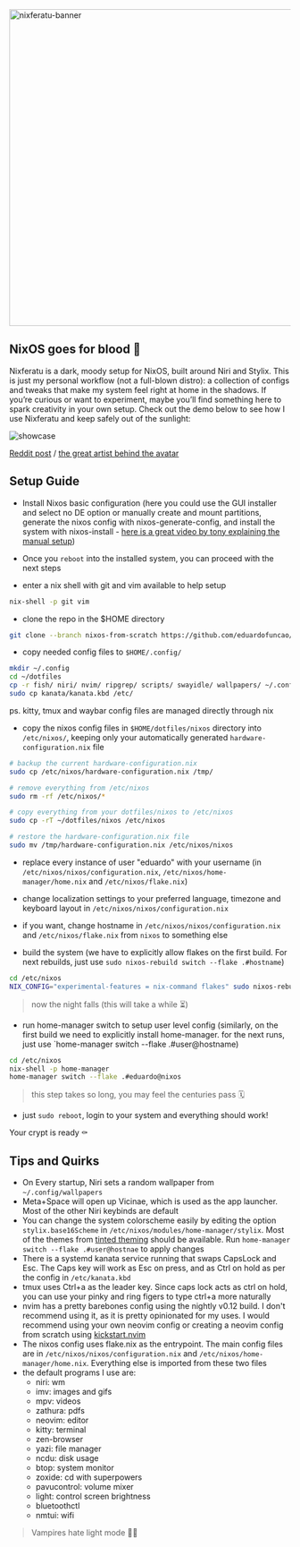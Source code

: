 <img width="1366" height="566" alt="nixferatu-banner" src="https://github.com/user-attachments/assets/a6a9124e-b370-4632-981a-e104071e9645" />

## NixOS goes for blood 🦇
Nixferatu is a dark, moody setup for NixOS, built around Niri and Stylix. This is just my personal workflow (not a full-blown distro): a collection of configs and tweaks that make my system feel right at home in the shadows. If you’re curious or want to experiment, maybe you’ll find something here to spark creativity in your own setup. Check out the demo below to see how I use Nixferatu and keep safely out of the sunlight:

![showcase](https://github.com/user-attachments/assets/c4ca4bd6-07ce-464e-bba0-49f1b28a7cf7)

[Reddit post](https://www.reddit.com/r/unixporn/comments/1o5xhp2/niri_infinite_workspaces_with_niri/) / [the great artist behind the avatar](https://yoolk.ninja/icons/flat-icon-and-avatar-nosferatu-classic-ver/)

## Setup Guide
- Install Nixos basic configuration (here you could use the GUI installer and select no DE option or manually  create and mount partitions, generate the nixos config with nixos-generate-config, and install the system with nixos-install - [here is a great video by tony explaining the manual setup](https://www.youtube.com/watch?v=2QjzI5dXwDY))

- Once you `reboot` into the installed system, you can proceed with the next steps

- enter a nix shell with git and vim available to help setup
```bash
nix-shell -p git vim
```

- clone the repo in the $HOME directory
```bash
git clone --branch nixos-from-scratch https://github.com/eduardofuncao/dotfiles
```

- copy needed config files to `$HOME/.config/`
```bash
mkdir ~/.config
cd ~/dotfiles
cp -r fish/ niri/ nvim/ ripgrep/ scripts/ swayidle/ wallpapers/ ~/.config
sudo cp kanata/kanata.kbd /etc/
```
ps. kitty, tmux and waybar config files are managed directly through nix

- copy the nixos config files in `$HOME/dotfiles/nixos` directory into `/etc/nixos/`,
keeping only your automatically generated `hardware-configuration.nix` file
```bash
# backup the current hardware-configuration.nix
sudo cp /etc/nixos/hardware-configuration.nix /tmp/

# remove everything from /etc/nixos
sudo rm -rf /etc/nixos/*

# copy everything from your dotfiles/nixos to /etc/nixos
sudo cp -rT ~/dotfiles/nixos /etc/nixos

# restore the hardware-configuration.nix file
sudo mv /tmp/hardware-configuration.nix /etc/nixos/nixos
```

- replace every instance of user "eduardo" with your username (in `/etc/nixos/nixos/configuration.nix`,
`/etc/nixos/home-manager/home.nix` and `/etc/nixos/flake.nix`)

- change localization settings to your preferred language, timezone and keyboard layout in `/etc/nixos/nixos/configuration.nix`

- if you want, change hostname in `/etc/nixos/nixos/configuration.nix` and `/etc/nixos/flake.nix` from `nixos` to something else

- build the system (we have to explicitly allow flakes on the first build. For next rebuilds,
just use `sudo nixos-rebuild switch --flake .#hostname`)
```bash
cd /etc/nixos
NIX_CONFIG="experimental-features = nix-command flakes" sudo nixos-rebuild switch --flake .#nixos
```
> now the night falls (this will take a while ⏳)

- run home-manager switch to setup user level config (similarly, on the first build we need to explicitly install home-manager.
for the next runs, just use `home-manager switch --flake .#user@hostname)
```bash
cd /etc/nixos
nix-shell -p home-manager
home-manager switch --flake .#eduardo@nixos
```

> this step takes so long, you may feel the centuries pass 🗓️

- just `sudo reboot`, login to your system and everything should work!

Your crypt is ready ⚰️

## Tips and Quirks
- On Every startup, Niri sets a random wallpaper from `~/.config/wallpapers`
- Meta+Space will open up Vicinae, which is used as the app launcher. Most of the other Niri keybinds are default
- You can change the system colorscheme easily by editing the option `stylix.base16Scheme` in  `/etc/nixos/modules/home-manager/stylix`. Most of the themes from [tinted theming](https://tinted-theming.github.io/tinted-gallery/) should be available. Run `home-manager switch --flake .#user@hostnae` to apply changes
- There is a systemd kanata service running that swaps CapsLock and Esc. The Caps key will work as Esc on press, and as Ctrl on hold as per the config in `/etc/kanata.kbd`
- tmux uses Ctrl+a as the leader key. Since caps lock acts as ctrl on hold, you can use your pinky and ring figers to type ctrl+a more naturally
- nvim has a pretty barebones config using the nightly v0.12 build. I don't recommend using it, as it is pretty opinionated for my uses. I would recommend using your own neovim config or creating a neovim config from scratch using [kickstart.nvim](https://github.com/nvim-lua/kickstart.nvim)
- The nixos config uses flake.nix as the entrypoint. The main config files are in `/etc/nixos/nixos/configuration.nix` and `/etc/nixos/home-manager/home.nix`. Everything else is imported from these two files
- the default programs I use are:
  - niri: wm
  - imv: images and gifs
  - mpv: videos
  - zathura: pdfs
  - neovim: editor
  - kitty: terminal
  - zen-browser
  - yazi: file manager
  - ncdu: disk usage
  - btop: system monitor
  - zoxide: cd with superpowers
  - pavucontrol: volume mixer
  - light: control screen brightness
  - bluetoothctl
  - nmtui: wifi

> Vampires hate light mode 🧛‍♂️
